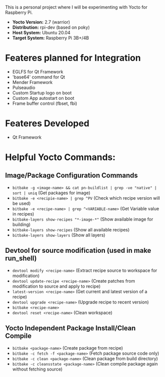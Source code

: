 
This is a personal project where I will be experimenting with Yocto for Raspberry Pi.

- **Yocto Version:** 2.7 (warrior)
- **Distribution:** rpi-dev (based on poky)
- **Host System:** Ubuntu 20.04
- **Target System:** Raspberry Pi 3B+/4B

# Feateres planned for Integration
- EGLFS for Qt Framework
- 'base64' command for Qt
- Mender Framework
- Pulseaudio
- Custom Startup logo on boot
- Custom App autostart on boot
- Frame buffer control (fbset, fbi)

# Feateres Developed
- Qt Framework

# Helpful Yocto Commands:

## Image/Package Configuration Commands

-  `bitbake -g <image-name> && cat pn-buildlist | grep -ve "native" | sort | uniq` (Get packages for image)
-  `bitbake -e <recipie-name> | grep ^PV` (Check which recipe version will be used)
-  `bitbake -e <recipe-name> | grep ^<VARIABLE-name>` (Get Variable value in recipes)
-  `bitbake-layers show-recipes "*-image-*"` (Show available image for building)
-  `bitbake-layers show-recipes` (Show all available recipes)
-  `bitbake-layers show-layers` (Show all layers)
  
## Devtool for source modification (used in make run_shell)

-  `devtool modify <recipe-name>` (Extract recipe source to workspace for modification)
-  `devtool update-recipe <recipe-name>` (Create patches from modification to source and apply to recipe)
-  `latest-version <recipe-name>` (Get current and latest version of a recipe)
-  `devtool upgrade <recipe-name>` (Upgrade recipe to recent version)
-  `bitbake <recipe-name>`
-  `devtool reset <recipe-name>` (Clean workspace)

## Yocto Independent Package Install/Clean Compile

-  `bitbake <package-name>` (Create package from recipe)
-  `bitbake -c fetch -f <package-name>` (Fetch package source code only)
-  `bitbake -c clean <package-name>` (Clean package from build directory)
-  `bitbake -c cleansstate <package-name>` (Clean compile package again without fetching source)

